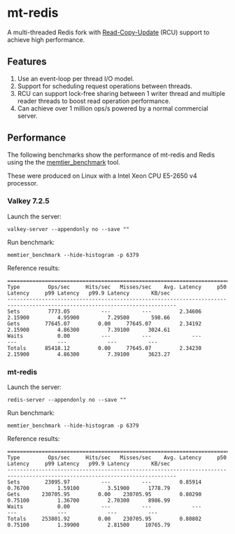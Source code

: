 # mt-redis

A multi-threaded Redis fork with [Read-Copy-Update](https://liburcu.org/) (RCU) support to achieve high performance.

## Features
1. Use an event-loop per thread I/O model.
2. Support for scheduling request operations between threads.
3. RCU can support lock-free sharing between 1 writer thread and multiple reader threads to boost read operation performance.
4. Can achieve over 1 million ops/s powered by a normal commercial server.

## Performance

The following benchmarks show the performance of mt-redis and Redis using the the [memtier_benchmark](https://github.com/RedisLabs/memtier_benchmark) tool.

These were produced on Linux with a Intel Xeon CPU E5-2650 v4 processor.

### Valkey 7.2.5

Launch the server:
```shell
valkey-server --appendonly no --save ""
```

Run benchmark:
```shell
memtier_benchmark --hide-histogram -p 6379
```

Reference results:
```
============================================================================================================================
Type         Ops/sec     Hits/sec   Misses/sec    Avg. Latency     p50 Latency     p99 Latency   p99.9 Latency       KB/sec
----------------------------------------------------------------------------------------------------------------------------
Sets         7773.05          ---          ---         2.34606         2.15900         4.95900         7.29500       598.66
Gets        77645.07         0.00     77645.07         2.34192         2.15900         4.86300         7.39100      3024.61
Waits           0.00          ---          ---             ---             ---             ---             ---          ---
Totals      85418.12         0.00     77645.07         2.34230         2.15900         4.86300         7.39100      3623.27
```

### mt-redis

Launch the server:
```shell
redis-server --appendonly no --save ""
```

Run benchmark:
```shell
memtier_benchmark --hide-histogram -p 6379
```

Reference results:
```
============================================================================================================================
Type         Ops/sec     Hits/sec   Misses/sec    Avg. Latency     p50 Latency     p99 Latency   p99.9 Latency       KB/sec
----------------------------------------------------------------------------------------------------------------------------
Sets        23095.97          ---          ---         0.85914         0.76700         1.59100         3.51900      1778.79
Gets       230705.95         0.00    230705.95         0.80290         0.75100         1.36700         2.70300      8986.99
Waits           0.00          ---          ---             ---             ---             ---             ---          ---
Totals     253801.92         0.00    230705.95         0.80802         0.75100         1.39900         2.81500     10765.79
```
